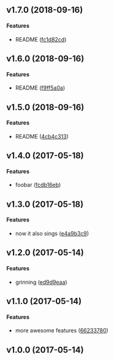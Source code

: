 <a name="v1.7.0"></a>
## v1.7.0 (2018-09-16)


#### Features

*   README ([fc1d82cd](fc1d82cd))



<a name="v1.6.0"></a>
## v1.6.0 (2018-09-16)


#### Features

*   README ([f9ff5a0a](f9ff5a0a))



<a name="v1.5.0"></a>
## v1.5.0 (2018-09-16)


#### Features

*   README ([4cb4c313](4cb4c313))



<a name="v1.4.0"></a>
## v1.4.0 (2017-05-18)


#### Features

*   foobar ([fcdb16eb](fcdb16eb))



<a name="v1.3.0"></a>
## v1.3.0 (2017-05-18)


#### Features

*   now it also sings ([e4a9b3c9](e4a9b3c9))



<a name="v1.2.0"></a>
## v1.2.0 (2017-05-14)


#### Features

*   grinning ([ed9d9eaa](ed9d9eaa))



<a name="v1.1.0"></a>
## v1.1.0 (2017-05-14)


#### Features

*   more awesome features ([66233780](66233780))



<a name="v1.0.0"></a>
## v1.0.0 (2017-05-14)




